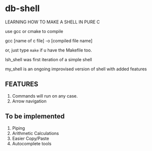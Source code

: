 # db-shell

LEARNING HOW TO MAKE A SHELL IN PURE C

use gcc or cmake to compile

gcc [name of c file] -o [compiled file name]

or, just type `make` if u have the Makefile too.

lsh_shell was first iteration of a simple shell

my_shell is an ongoing improvised version of shell with added features

## FEATURES
1. Commands will run on any case.
2. Arrow navigation

## To be implemented
1. Piping
2. Arithmetic Calculations
3. Easier Copy/Paste
4. Autocomplete tools
